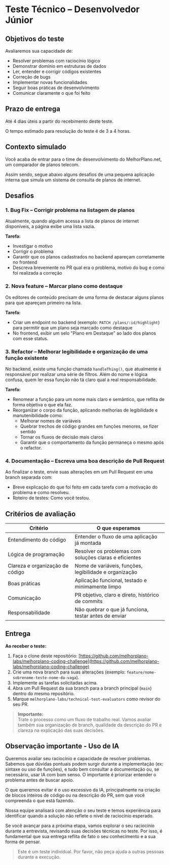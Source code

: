 # Teste Técnico – Desenvolvedor Júnior

## Objetivos do teste

Avaliaremos sua capacidade de:

- Resolver problemas com raciocínio lógico
- Demonstrar domínio em estruturas de dados
- Ler, entender e corrigir códigos existentes
- Correção de bugs
- Implementar novas funcionalidades
- Seguir boas práticas de desenvolvimento
- Comunicar claramente o que foi feito

## Prazo de entrega

Até 4 dias úteis a partir do recebimento deste teste.

O tempo estimado para resolução do teste é de 3 a 4 horas.

## Contexto simulado

Você acaba de entrar para o time de desenvolvimento do MelhorPlano.net, um comparador de planos telecom.

Assim sendo, segue abaixo alguns desafios de uma pequena aplicação interna que simula um sistema de consulta de planos de internet.

## Desafios

### 1. Bug Fix – Corrigir problema na listagem de planos

Atualmente, quando alguém acessa a lista de planos de internet disponíveis, a página exibe uma lista vazia.

**Tarefa:**

- Investigar o motivo
- Corrigir o problema
- Garantir que os planos cadastrados no backend apareçam corretamente no frontend
- Descreva brevemente no PR qual era o problema, motivo do bug e como foi realizada a correção

### 2. Nova feature – Marcar plano como destaque

Os editores de conteúdo precisam de uma forma de destacar alguns planos para que apareçam primeiro na lista.

**Tarefa:**

- Criar um endpoint no backend (exemplo: `PATCH /plans/:id/highlight`) para permitir que um plano seja marcado como destaque
- No frontend, exibir um selo "Plano em Destaque" ao lado dos planos com esse status.

### 3. Refactor – Melhorar legibilidade e organização de uma função existente

No backend, existe uma função chamada `handleThing()`, que atualmente é responsável por realizar uma série de filtros. Além do nome e lógica confusa, quem ler essa função não tá claro qual a real responsabilidade.

**Tarefa:**

- Renomear a função para um nome mais claro e semântico, que reflita de forma objetiva o que ela faz.
- Reorganizar o corpo da função, aplicando melhorias de legibilidade e manutenibilidade como:
  - Melhorar nomes de variáveis
  - Quebrar trechos de código grandes em funções menores, se fizer sentido
  - Tornar os fluxos de decisão mais claros
  - Garantir que o comportamento da função permaneça o mesmo após o refactor.

### 4. Documentação – Escreva uma boa descrição de Pull Request

Ao finalizar o teste, envie suas alterações em um Pull Request em uma branch separada com:

- Breve explicação do que foi feito em cada tarefa com a motivação do problema e como resolveu.
- Roteiro de testes: Como você testou.

## Critérios de avaliação

| Critério                        | O que esperamos                                        |
| ------------------------------- | ------------------------------------------------------ |
| Entendimento do código          | Entender o fluxo de uma aplicação já montada           |
| Lógica de programação           | Resolver os problemas com soluções claras e eficientes |
| Clareza e organização de código | Nome de variáveis, funções, legibilidade e organização |
| Boas práticas                   | Aplicação funcional, testado e minimamente limpo       |
| Comunicação                     | PR objetivo, claro e direto, histórico de commits      |
| Responsabilidade                | Não quebrar o que já funciona, testar antes de enviar  |

## Entrega

**Ao receber o teste:**

1. Faça o clone deste repositório: [https://github.com/melhorplano-labs/melhorplano-coding-challenge](https://github.com/melhorplano-labs/melhorplano-coding-challenge)
2. Crie uma nova branch para suas alterações (exemplo: `feature/nome-sobrenome-teste-nome-da-vaga`).
3. Implemente as tarefas solicitadas acima.
4. Abra um Pull Request da sua branch para a branch principal (`main`) dentro do mesmo repositório.
5. Marque `melhorplano-labs/technical-test-evaluators` como revisor do seu PR.

> **Importante:**  
> Trate o processo como um fluxo de trabalho real. Vamos avaliar também sua organização de branch, qualidade da descrição do PR e clareza na explicação das suas decisões.

## Observação importante - Uso de IA

Queremos avaliar seu raciocínio e capacidade de resolver problemas. Sabemos que dúvidas pontuais podem surgir durante a implementação (ex: sintaxe ou uso de funções), e tudo bem consultar a documentação ou, se necessário, usar IA com bom senso. O importante é priorizar entender o problema antes de buscar apoio.

O que queremos evitar é o uso excessivo da IA, principalmente na criação de blocos inteiros de código ou na descrição do PR, sem que você compreenda o que está fazendo.

Nossa equipe analisará com atenção o seu teste e temos experiência para identificar quando a solução não reflete o nível de raciocínio esperado.

Se você avançar para a próxima etapa, vamos explorar o seu raciocínio durante a entrevista, revisando suas decisões técnicas no teste. Por isso, é fundamental que sua entrega reflita de fato o seu conhecimento e a sua forma de pensar.

> Este é um teste individual. Por favor, não peça ajuda a outras pessoas durante a execução.
